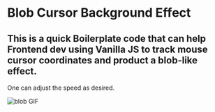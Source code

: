 # Blob Cursor Background Effect

## This is a quick Boilerplate code that can help Frontend dev using Vanilla JS to track mouse cursor coordinates and product a blob-like effect.
One can adjust the speed as desired.

![blob GIF]("assets/blob_hover.gif")
